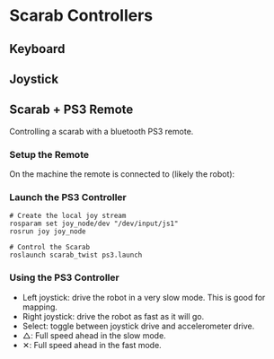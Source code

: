 Scarab Controllers
==================

Keyboard
--------


Joystick
--------


Scarab + PS3 Remote
-------------------

Controlling a scarab with a bluetooth PS3 remote.

### Setup the Remote


On the machine the remote is connected to (likely the robot):


### Launch the PS3 Controller


    # Create the local joy stream
    rosparam set joy_node/dev "/dev/input/js1"
    rosrun joy joy_node

    # Control the Scarab
    roslaunch scarab_twist ps3.launch



### Using the PS3 Controller

- Left joystick: drive the robot in a very slow mode. This is good for mapping.
- Right joystick: drive the robot as fast as it will go.
- Select: toggle between joystick drive and accelerometer drive.
- △: Full speed ahead in the slow mode.
- ✕: Full speed ahead in the fast mode.
